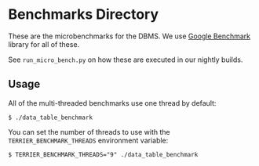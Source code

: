 # Benchmarks Directory

These are the microbenchmarks for the DBMS. We use [Google Benchmark](https://github.com/google/benchmark) library for all of these.

See `run_micro_bench.py` on how these are executed in our nightly builds.

## Usage

All of the multi-threaded benchmarks use one thread by default:

```
$ ./data_table_benchmark
```

You can set the number of threads to use with the `TERRIER_BENCHMARK_THREADS` environment variable:

```
$ TERRIER_BENCHMARK_THREADS="9" ./data_table_benchmark
```
